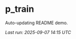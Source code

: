 # p_train

Auto-updating README demo.

<!--START_SECTION:status-->
_Last run: 2025-09-07 14:15 UTC_
<!--END_SECTION:status-->





































































































































































































































































































































































































































